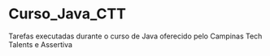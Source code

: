 # Curso_Java_CTT
Tarefas executadas durante o curso de Java oferecido pelo Campinas Tech Talents e Assertiva

